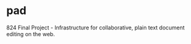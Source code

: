 pad
===

824 Final Project - Infrastructure for collaborative, plain text document editing on the web.
